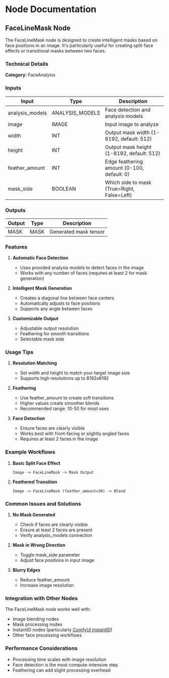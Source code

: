 # Node Documentation

## FaceLineMask Node

The FaceLineMask node is designed to create intelligent masks based on face positions in an image. It's particularly useful for creating split-face effects or transitional masks between two faces.

### Technical Details

**Category:** FaceAnalysis

### Inputs

| Input | Type | Description |
|-------|------|-------------|
| analysis_models | ANALYSIS_MODELS | Face detection and analysis models |
| image | IMAGE | Input image to analyze |
| width | INT | Output mask width (1-8192, default: 512) |
| height | INT | Output mask height (1-8192, default: 512) |
| feather_amount | INT | Edge feathering amount (0-100, default: 0) |
| mask_side | BOOLEAN | Which side to mask (True=Right, False=Left) |

### Outputs

| Output | Type | Description |
|--------|------|-------------|
| MASK | MASK | Generated mask tensor |

### Features

1. **Automatic Face Detection**
   - Uses provided analysis models to detect faces in the image
   - Works with any number of faces (requires at least 2 for mask generation)

2. **Intelligent Mask Generation**
   - Creates a diagonal line between face centers
   - Automatically adjusts to face positions
   - Supports any angle between faces

3. **Customizable Output**
   - Adjustable output resolution
   - Feathering for smooth transitions
   - Selectable mask side

### Usage Tips

1. **Resolution Matching**
   - Set width and height to match your target image size
   - Supports high resolutions up to 8192x8192

2. **Feathering**
   - Use feather_amount to create soft transitions
   - Higher values create smoother blends
   - Recommended range: 10-50 for most uses

3. **Face Detection**
   - Ensure faces are clearly visible
   - Works best with front-facing or slightly angled faces
   - Requires at least 2 faces in the image

### Example Workflows

1. **Basic Split Face Effect**
   ```
   Image -> FaceLineMask -> Mask Output
   ```

2. **Feathered Transition**
   ```
   Image -> FaceLineMask (feather_amount=30) -> Blend
   ```

### Common Issues and Solutions

1. **No Mask Generated**
   - Check if faces are clearly visible
   - Ensure at least 2 faces are present
   - Verify analysis_models connection

2. **Mask in Wrong Direction**
   - Toggle mask_side parameter
   - Adjust face positions in input image

3. **Blurry Edges**
   - Reduce feather_amount
   - Increase image resolution

### Integration with Other Nodes

The FaceLineMask node works well with:
- Image blending nodes
- Mask processing nodes
- InstantID nodes (particularly [ComfyUI InstantID](https://github.com/cubiq/ComfyUI_InstantID))
- Other face processing workflows

### Performance Considerations

- Processing time scales with image resolution
- Face detection is the most compute-intensive step
- Feathering can add slight processing overhead 